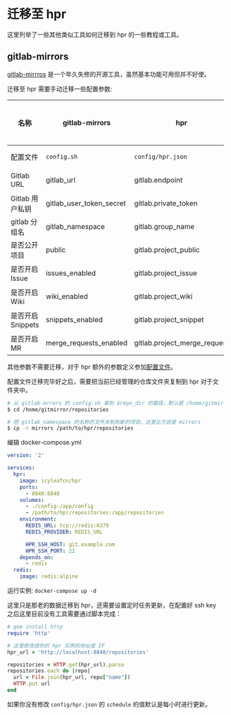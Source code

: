 # 迁移至 hpr

这里列举了一些其他类似工具如何迁移到 hpr 的一些教程或工具。

## gitlab-mirrors

[gitlab-mirrros](https://github.com/samrocketman/gitlab-mirrors) 是一个年久失修的开源工具，虽然基本功能可用但并不好使。

迁移至 hpr 需要手动迁移一些配置参数:

名称 | gitlab-mirrors | hpr | 是否可选
---|---|---|---
配置文件 | `config.sh` | `config/hpr.json` | **必须**
Gitlab URL | gitlab_url | gitlab.endpoint | **必须**
Gitlab 用户私钥 | gitlab_user_token_secret | gitlab.private_token | **必须**
gitlab 分组名 | gitlab_namespace | gitlab.group_name | **必须**
是否公开项目 | public | gitlab.project_public | 可选
是否开启 Issue | issues_enabled | gitlab.project_issue | 可选
是否开启 Wiki | wiki_enabled | gitlab.project_wiki | 可选
是否开启 Snippets | snippets_enabled | gitlab.project_snippet | 可选
是否开启 MR | merge_requests_enabled | gitlab.project_merge_request | 可选

其他参数不需要迁移，对于 hpr 额外的参数定义参加[配置文件](configuration.md)。

配置文件迁移完毕好之后，需要把当前已经管理的仓库文件夹复制到 hpr 对于文件夹中。

```bash
# 从 gitlab-mrrors 的 config.sh 拿到 $repo_dir 的路径，默认是 /home/gitmirror/repositories
$ cd /home/gitmirror/repositories

# 把 gitlab_namespace 的名称的文件夹制到新的项目，这里比方说是 mirrors
$ cp -r mirrors /path/to/hpr/repositories
```

编辑 docker-compose.yml

```yaml
version: '2'

services:
  hpr:
    image: icyleafcn/hpr
    ports:
      - 8848:8848
    volumes:
      - ./config:/app/config
      - /path/to/hpr/repositories:/app/repositories
    environment:
      REDIS_URL: tcp://redis:6379
      REDIS_PROVIDER: REDIS_URL

      HPR_SSH_HOST: git.example.com
      HPR_SSH_PORT: 22
    depends_on:
      - redis
  redis:
    image: redis:alpine
```

运行实例: `docker-compose up -d` 

这里只是那老的数据迁移到 hpr，还需要设置定时任务更新，在配置好 ssh key 之后这里目前没有工具需要通过脚本完成：

```ruby
# gem install http
require 'http'

# 这里修改成你的 hpr 实例的地址或 IP
hpr_url = 'http://localhost:8848/repositories'

repositories = HTTP.get(hpr_url).parse
repositories.each do |repo|
  url = File.join(hpr_url, repo["name"])
  HTTP.put url
end
```

如果你没有修改 `config/hpr.json` 的 `schedule` 的值默认是每小时进行更新。